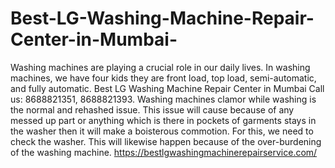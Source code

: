 # Best-LG-Washing-Machine-Repair-Center-in-Mumbai-
Washing machines are playing a crucial role in our daily lives. In washing machines, we have four kids they are front load, top load, semi-automatic, and fully automatic. Best LG Washing Machine Repair Center in Mumbai Call us: 8688821351, 8688821393. Washing machines clamor while washing is the normal and rehashed issue. This issue will cause because of any messed up part or anything which is there in pockets of garments stays in the washer then it will make a boisterous commotion. For this, we need to check the washer. This will likewise happen because of the over-burdening of the washing machine.  https://bestlgwashingmachinerepairservice.com/
